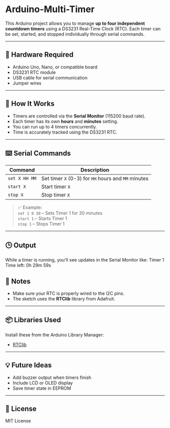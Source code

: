 # Arduino-Multi-Timer
This Arduino project allows you to manage **up to four independent countdown timers** using a DS3231 Real-Time Clock (RTC). Each timer can be set, started, and stopped individually through serial commands.

---

## 🧰 Hardware Required

- Arduino Uno, Nano, or compatible board
- DS3231 RTC module
- USB cable for serial communication
- Jumper wires

---

## 🔧 How It Works

- Timers are controlled via the **Serial Monitor** (115200 baud rate).
- Each timer has its own **hours** and **minutes** setting.
- You can run up to 4 timers concurrently.
- Time is accurately tracked using the DS3231 RTC.

---

## ⌨️ Serial Commands

| Command           | Description                                      |
|-------------------|--------------------------------------------------|
| `set X HH MM`     | Set timer `X` (0-3) for `HH` hours and `MM` minutes |
| `start X`         | Start timer `X`                                  |
| `stop X`          | Stop timer `X`                                   |

> ✅ Example:  
> `set 1 0 30` – Sets Timer 1 for 30 minutes  
> `start 1` – Starts Timer 1  
> `stop 1` – Stops Timer 1

---

## 🕒 Output

While a timer is running, you'll see updates in the Serial Monitor like:
Timer 1 Time left: 0h 29m 59s


## 🧠 Notes

- Make sure your RTC is properly wired to the I2C pins.
- The sketch uses the **RTClib** library from Adafruit.

---

## 📦 Libraries Used

Install these from the Arduino Library Manager:

- [RTClib](https://github.com/adafruit/RTClib)

---

## 💡 Future Ideas

- Add buzzer output when timers finish
- Include LCD or OLED display
- Save timer state in EEPROM

---

## 📜 License

MIT License
